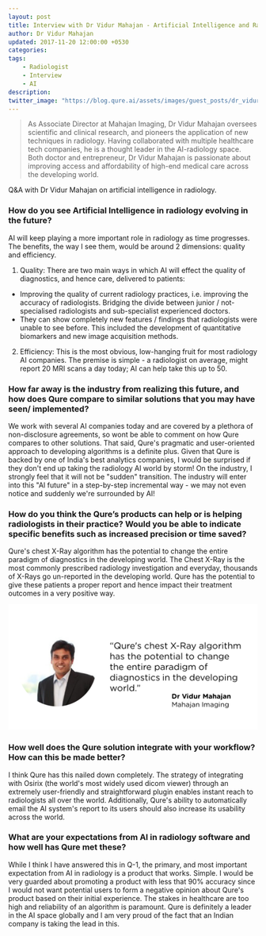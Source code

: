 ```yaml
---
layout: post
title: Interview with Dr Vidur Mahajan - Artificial Intelligence and Radiology
author: Dr Vidur Mahajan
updated: 2017-11-20 12:00:00 +0530
categories:
tags:
    - Radiologist
    - Interview
    - AI
description:
twitter_image: "https://blog.qure.ai/assets/images/guest_posts/dr_vidur_mahajan_on_AI.png"
---
```


> As Associate Director at Mahajan Imaging, Dr Vidur Mahajan oversees scientific and clinical research, and pioneers the application of new techniques in radiology. Having collaborated with multiple healthcare tech companies, he is a thought leader in the AI-radiology space. Both doctor and entrepreneur, Dr Vidur Mahajan is passionate about improving access and affordability of high-end medical care across the developing world.

Q&A with Dr Vidur Mahajan on artificial intelligence in radiology.

### How do you see Artificial Intelligence in radiology evolving in the future?

AI will keep playing a more important role in radiology as time progresses. The benefits, the way I see them, would be around 2 dimensions: quality and efficiency.

1. Quality: There are two main ways in which AI will effect the quality of diagnostics, and hence care, delivered to patients:
- Improving the quality of current radiology practices, i.e. improving the accuracy of radiologists. Bridging the divide between junior / not-specialised radiologists and sub-specialist experienced doctors.
- They can show completely new features / findings that radiologists were unable to see before. This included the development of quantitative biomarkers and new image acquisition methods.

2. Efficiency: This is the most obvious, low-hanging fruit for most radiology AI companies. The premise is simple - a radiologist on average, might report 20 MRI scans a day today; AI can help take this up to 50.

### How far away is the industry from realizing this future, and how does Qure compare to similar solutions that you may have seen/ implemented?

We work with several AI companies today and are covered by a plethora of non-disclosure agreements, so wont be able to comment on how Qure compares to other solutions. That said, Qure's pragmatic and user-oriented approach to developing algorithms is a definite plus. Given that Qure is backed by one of India's best analytics companies, I would be surprised if they don't end up taking the radiology AI world by storm! On the industry, I strongly feel that it will not be "sudden" transition. The industry will enter into this "AI future" in a step-by-step incremental way - we may not even notice and suddenly we're surrounded by AI!

### How do you think the Qure’s products can help or is helping radiologists in their practice? Would you be able to indicate specific benefits such as increased precision or time saved?

 Qure's chest X-Ray algorithm has the potential to change the entire paradigm of diagnostics in the developing world. The Chest X-Ray is the most commonly prescribed radiology investigation and everyday, thousands of X-Rays go un-reported in the developing world. Qure has the potential to give these patients a proper report and hence impact their treatment outcomes in a very positive way.
 <p align="center">
     <img src="/assets/images/guest_posts/dr_vidur_mahajan_on_AI.png" alt="Photo of Dr Vidur Mahajan with quote">
 </p>

### How well does the Qure solution integrate with your workflow? How can this be made better?

I think Qure has this nailed down completely. The strategy of integrating with Osirix (the world's most widely used dicom viewer) through an extremely user-friendly and straightforward plugin enables instant reach to radiologists all over the world. Additionally, Qure's ability to automatically email the AI system's report to its users should also increase its usability across the world.

### What are your expectations from AI in radiology software and how well has Qure met these?

While I think I have answered this in Q-1, the primary, and most important expectation from AI in radiology is a product that works. Simple. I would be very guarded about promoting a product with less that 90% accuracy since I would not want potential users to form a negative opinion about Qure's product based on their initial experience. The stakes in healthcare are too high and reliability of an algorithm is paramount. Qure is definitely a leader in the AI space globally and I am very proud of the fact that an Indian company is taking the lead in this.
